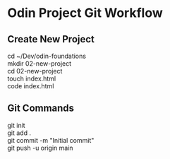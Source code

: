# Odin Project Git Workflow

## Create New Project

cd ~/Dev/odin-foundations  
mkdir 02-new-project  
cd 02-new-project  
touch index.html  
code index.html

## Git Commands

git init  
git add .  
git commit -m "Initial commit"  
git push -u origin main
